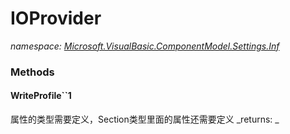 ﻿
# IOProvider
_namespace: [Microsoft.VisualBasic.ComponentModel.Settings.Inf](N-Microsoft.VisualBasic.ComponentModel.Settings.Inf.md)_



### Methods

#### WriteProfile``1
属性的类型需要定义，Section类型里面的属性还需要定义
_returns: _



